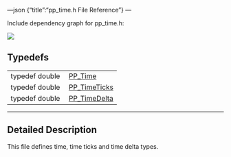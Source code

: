 —json {“title”:“pp\_time.h File Reference”} —

Include dependency graph for pp\_time.h:

![](/docs/native-client/pepper_beta/c/pp__time_8h__incl.png)

Typedefs
--------

<table><tbody><tr class="odd"><td style="text-align: right;">typedef double </td><td><a href="/docs/native-client/pepper_beta/c/group___typedefs#ga537b277d2116e42b6acfe9323d40e1a0" class="el">PP_Time</a></td></tr><tr class="even"><td style="text-align: right;">typedef double </td><td><a href="/docs/native-client/pepper_beta/c/group___typedefs#ga71cb1042cdeb38d7881b121f3b09ce94" class="el">PP_TimeTicks</a></td></tr><tr class="odd"><td style="text-align: right;">typedef double </td><td><a href="/docs/native-client/pepper_beta/c/group___typedefs#ga3962a5355895925a757f613567e422fa" class="el">PP_TimeDelta</a></td></tr></tbody></table>

------------------------------------------------------------------------

<span id="details" class="anchor" style="margin: 0;"></span>

Detailed Description
--------------------

This file defines time, time ticks and time delta types.
